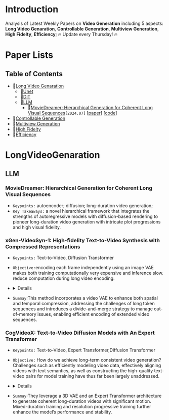 # Introduction
Analysis of Latest Weekly Papers on **Video Generation** including 5 aspects: **Long Video Genaration**, **Controllable Generation**, **Multiview Generation**, **High Fidelty**, **Efficiency**; 🔥 Update every Thursday! 🔥

# Paper Lists

## Table of Contents
- 📌[Long Video Genaration](#LongVideoGenaration)
  - 🚀[Unet](#unet)
  - 🚀[DiT](#dit)
  - 🚀[LLM](#llm)
    - 🔧[MovieDreamer: Hierarchical Generation for Coherent Long Visual Sequences](#moviedreamer-hierarchical-generation-for-coherent-long-visual-sequences)`[2024.07]` \[[paper](https://arxiv.org/abs/2407.16655)\] \[[code](https://aim-uofa.github.io/MovieDreamer/)\]
- 📌[Controllable Generation](#ControllableGeneration)
- 📌[Multiview Generation](#MultiviewGeneration)
- 📌[High Fidelty](#HighFidelty)
- 📌[Efficiency](#Efficiency)




# LongVideoGenaration
## LLM
### MovieDreamer: Hierarchical Generation for Coherent Long Visual Sequences
- `Keypoints:` autoencoder; diffusion; long-duration video generation;
- `Key Takeaways:` a novel hierarchical framework that integrates the strengths of autoregressive models with diffusion-based rendering to pioneer long-duration video generation with intricate plot progressions and high visual fidelity.
### xGen-VideoSyn-1: High-fidelity Text-to-Video Synthesis with Compressed Representations
- `Keypoints:` Text-to-Video, Diffusion Transformer
- `Objective:`encoding each frame independently using an image VAE makes both training computationally very expensive and inference slow. reduce computation during long video encoding.

-   <details>
    <summary>Details</summary>

    - `Methods:`
       - They propose a divide-and-merge strategy. This approach splits a long video into multiple segments, which are encoded individually with overlapping frames to maintain good temporal consistency. 
       - An automated data processing pipeline involves deduplication, OCR, motion and aesthetics analysis, among other processing steps.
    - `Metrics:` Consistency (including Background Consistency, Subject Consistency, and Overall Consistency), Aesthetic (including Aesthetic, Image Quality, and Color), Temporal (including Temporal Flickering, Motion Smoothness, and Human Action), and Spatial (spatial relationship), User Study
    </details>
-   `Summay`:This method incorporates a video VAE to enhance both spatial and temporal compression, addressing the challenges of long token sequences and introduces a divide-and-merge strategy to manage out-of-memory issues, enabling efficient encoding of extended video sequences.

### CogVideoX: Text-to-Video Diffusion Models with An Expert Transformer
- `Keypoints:` Text-to-Video, Expert Transformer,Diffusion Transformer
- `Objective:` How do we achieve long-term consistent video generation? Challenges such as efficiently modeling video data, effectively aligning videos with text semantics, as well as constructing the high-quality text-video pairs for model training have thus far been largely unaddressed.
-   <details>
    <summary>Details</summary>

    - `Methods:`
      - a 3D Variational Autoencoder (VAE) to compress videos along both spatial and temporal dimensions
      - propose an expert transformer with the expert adaptive LayerNorm to facilitate the deep fusion between text and video.Patchify, 3D-RoPE, Expert Transformer Block, 3D Full Attention
    - `Metrics:` Human Action, Scene, Dynamic Degree, Multiple Objects, and Appearance Style from Vbench, Dynamic Quality from Devil, and GPT4o-MTScore from ChronoMagic
    </details>
-   `Summay`:They leverage a 3D VAE and an Expert Transformer architecture to generate coherent long-duration videos with significant motion. Mixed-duration training and resolution progressive training further enhance the model’s performance and stability.
